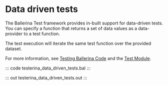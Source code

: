 # Data driven tests

The Ballerina Test framework provides in-built support for data-driven tests. You can specify a function that returns a set of data values as a data-provider to a test function.

The test execution will iterate the same test function over the provided dataset.

For more information, see [Testing Ballerina Code](https://ballerina.io/learn/testing-ballerina-code/testing-quick-start/) and the [Test Module](https://lib.ballerina.io/ballerina/test/latest/).

::: code testerina_data_driven_tests.bal :::

::: out testerina_data_driven_tests.out :::